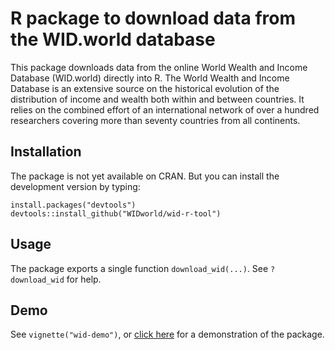 # R package to download data from the WID.world database

This package downloads data from the online World Wealth and
Income Database (WID.world) directly into R. The World Wealth and Income
Database is an extensive source on the historical evolution of the
distribution of income and wealth both within and between countries.
It relies on the combined effort of an international network of over a
hundred researchers covering more than seventy countries from all continents.

## Installation

The package is not yet available on CRAN. But you can install the
development version by typing:
```{r}
install.packages("devtools")
devtools::install_github("WIDworld/wid-r-tool")
```

## Usage

The package exports a single function `download_wid(...)`. See `?download_wid` for help.

## Demo

See `vignette("wid-demo")`, or [click here](https://github.com/WIDworld/wid-r-tool/raw/master/inst/doc/wid-demo.pdf) for a demonstration
of the package.
